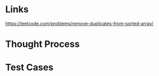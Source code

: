 # Links
https://leetcode.com/problems/remove-duplicates-from-sorted-array/

# Thought Process

# Test Cases

